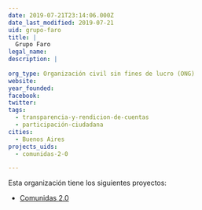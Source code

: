 ```yaml
---
date: 2019-07-21T23:14:06.000Z
date_last_modified: 2019-07-21
uid: grupo-faro
title: |
  Grupo Faro
legal_name: 
description: |
  
org_type: Organización civil sin fines de lucro (ONG)
website: 
year_founded: 
facebook: 
twitter: 
tags:
  - transparencia-y-rendicion-de-cuentas
  - participación-ciudadana
cities: 
  - Buenos Aires
projects_uids:
  - comunidas-2-0

---
```


Esta organización tiene los siguientes proyectos:

- [Comunidas 2.0](/proyectos/comunidas-2-0)
